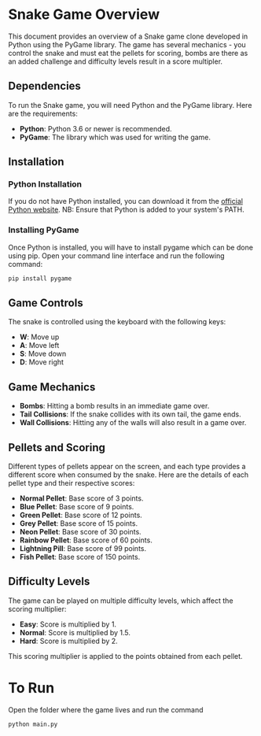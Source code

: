 # Snake Game Overview

This document provides an overview of a Snake game clone developed in Python using the PyGame library.
The game has several mechanics - you control the snake and must eat the pellets for scoring, bombs are there as an added challenge and difficulty levels result in a score multipler. 

## Dependencies

To run the Snake game, you will need Python and the PyGame library. Here are the requirements:

- **Python**: Python 3.6 or newer is recommended.
- **PyGame**: The library which was used  for writing the game.

## Installation

### Python Installation

If you do not have Python installed, you can download it from the [official Python website](https://www.python.org/downloads/). 
NB: Ensure that Python is added to your system's PATH.

### Installing PyGame

Once Python is installed, you will have to install pygame which can be done using pip. Open your command line interface and run the following command:

```bash
pip install pygame
```
## Game Controls

The snake is controlled using the keyboard with the following keys:

- **W**: Move up
- **A**: Move left
- **S**: Move down
- **D**: Move right

## Game Mechanics

- **Bombs**: Hitting a bomb results in an immediate game over.
- **Tail Collisions**: If the snake collides with its own tail, the game ends.
- **Wall Collisions**: Hitting any of the walls will also result in a game over.

## Pellets and Scoring

Different types of pellets appear on the screen, and each type provides a different score when consumed by the snake. Here are the details of each pellet type and their respective scores:

- **Normal Pellet**: Base score of 3 points.
- **Blue Pellet**: Base score of 9 points.
- **Green Pellet**: Base score of 12 points.
- **Grey Pellet**: Base score of 15 points.
- **Neon Pellet**: Base score of 30 points.
- **Rainbow Pellet**: Base score of 60 points.
- **Lightning Pill**: Base score of 99 points.
- **Fish Pellet**: Base score of 150 points.

## Difficulty Levels

The game can be played on multiple difficulty levels, which affect the scoring multiplier:

- **Easy**: Score is multiplied by 1.
- **Normal**: Score is multiplied by 1.5.
- **Hard**: Score is multiplied by 2.

This scoring multiplier is applied to the points obtained from each pellet.

# To Run
Open the folder where the game lives and run the command
```bash
python main.py
```
